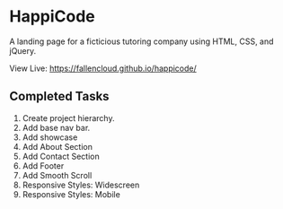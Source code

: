 # HappiCode

A landing page for a ficticious tutoring company using HTML, CSS, and jQuery.

View Live: https://fallencloud.github.io/happicode/

## Completed Tasks

1. Create project hierarchy.
2. Add base nav bar.
3. Add showcase
4. Add About Section
5. Add Contact Section
6. Add Footer
7. Add Smooth Scroll
8. Responsive Styles: Widescreen
9. Responsive Styles: Mobile
